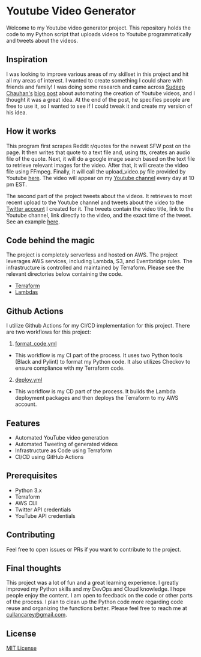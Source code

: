 # Youtube Video Generator

Welcome to my Youtube video generator project. This repository holds the code to my Python script that uploads videos to Youtube programmatically and tweets about the videos.

## Inspiration
I was looking to improve various areas of my skillset in this project and hit all my areas of interest. I wanted to create something I could share with friends and family! I was doing some research and came across [Sudeep Chauhan's](https://blog.sudcha.com/about) [blog post](https://sudcha.com/i-made-youtube-videos-using-python/) about automating the creation of Youtube videos, and I thought it was a great idea. At the end of the post, he specifies people are free to use it, so I wanted to see if I could tweak it and create my version of his idea.

## How it works

This program first scrapes Reddit r/quotes for the newest SFW post on the page. It then writes that quote to a text file and, using tts, creates an audio file of the quote. Next, it will do a google image search based on the text file to retrieve relevant images for the video. After that, it will create the video file using FFmpeg. Finally, it will call the upload_video.py file provided by Youtube [here](https://developers.google.com/youtube/v3/guides/uploading_a_video). The video will appear on my [Youtube channel](https://www.youtube.com/channel/UCGU6cW0iBDA0N3D6iHcc5zg) every day at 10 pm EST. 

The second part of the project tweets about the videos. It retrieves to most recent upload to the Youtube channel and tweets about the video to the [Twitter account](https://twitter.com/VideosByPython) I created for it. The tweets contain the video title, link to the Youtube channel, link directly to the video, and the exact time of the tweet. See an example [here](https://twitter.com/VideosByPython/status/1585318022528598016?cxt=HHwWgIC8zfKVl4AsAAAA).

## Code behind the magic

The project is completely serverless and hosted on AWS. The project leverages AWS services, including Lambda, S3, and Eventbridge rules. The infrastructure is controlled and maintained by Terraform. Please see the relevant directories below containing the code.

  - [Terraform](./terraform)
  - [Lambdas](./lambdas)

## Github Actions

I utilize Github Actions for my CI/CD implementation for this project. There are two workflows for this project:
1. [format_code.yml](./.github/workflows/format_code.yml)
  - This workflow is my CI part of the process. It uses two Python tools (Black and Pylint) to format my Python code. It also utilizes Checkov to ensure compliance with my Terraform code. 
2. [deploy.yml](./.github/workflows/deploy.yml)
  - This workflow is my CD part of the process. It builds the Lambda deployment packages and then deploys the Terraform to my AWS account.


## Features

- Automated YouTube video generation
- Automated Tweeting of generated videos
- Infrastructure as Code using Terraform
- CI/CD using GitHub Actions

## Prerequisites

- Python 3.x
- Terraform
- AWS CLI
- Twitter API credentials
- YouTube API credentials

## Contributing

Feel free to open issues or PRs if you want to contribute to the project.

## Final thoughts

This project was a lot of fun and a great learning experience. I greatly improved my Python skills and my DevOps and Cloud knowledge. I hope people enjoy the content. I am open to feedback on the code or other parts of the process. I plan to clean up the Python code more regarding code reuse and organizing the functions better. Please feel free to reach me at <cullancarey@gmail.com>.

## License

[MIT License](LICENSE)
```
